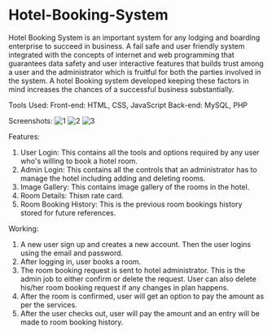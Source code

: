 # Hotel-Booking-System

Hotel Booking System is an important system for any lodging and boarding enterprise to succeed in business. A fail safe and user friendly system integrated with the concepts of internet and web programming that guarantees data safety and user interactive features that builds trust among a user and the administrator which is fruitful for both the parties involved in the system. A hotel Booking system developed keeping these factors in mind increases the chances of a successful business substantially. 

Tools Used:
Front-end: HTML, CSS, JavaScript
Back-end: MySQL, PHP

Screenshots:
![1](https://user-images.githubusercontent.com/29058362/84313269-e9cfda00-ab83-11ea-9b35-ca3ff7b75708.JPG)
![2](https://user-images.githubusercontent.com/29058362/84313303-f6543280-ab83-11ea-9845-d8e912f66686.JPG)
![3](https://user-images.githubusercontent.com/87073046/204585386-958054d0-6af9-469c-80a0-9718872bf99d.png)

Features:
1. User Login: This contains all the tools and options required by any user who's willing to book a hotel room.
2. Admin Login: This contains all the controls that an administrator has to manage the hotel including adding and deleting rooms.
3. Image Gallery: This contains image gallery of the rooms in the hotel.
4. Room Details: Thism rate card.
5. Room Booking History: This is the previous room bookings history stored for future references.

Working:
1. A new user sign up and creates a new account. Then the user logins using the email and password.
2. After logging in, user books a room.
3. The room booking request is sent to hotel administrator. This is the admin job to either confirm or delete the request. User can also delete his/her room booking request if any changes in plan happens.
4. After the room is confirmed, user will get an option to pay the amount as per the services. 
5. After the user checks out, user will pay the amount and an entry will be made to room booking history.



